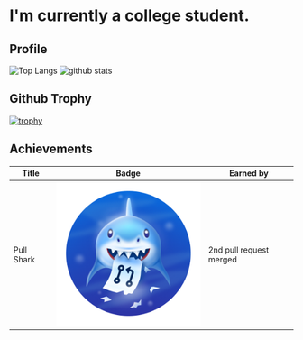 # I'm currently a college student.

## Profile
<p align="left"> 
  <img alt="Top Langs" height="150px" src="https://github-readme-stats.vercel.app/api/top-langs/?username=utoNakamu&layout=compact&count_private=true&show_icons=true&theme=onedark" />
  <img alt="github stats" height="150px" src="https://github-readme-stats.vercel.app/api?username=utoNakamu&count_private=true&show_icons=true&show_icons=true&theme=onedark" />
</p>

## Github Trophy
[![trophy](https://github-profile-trophy.vercel.app/?username=utoNakamu&theme=onedark&column=7
)](https://github.com/ryo-ma/github-profile-trophy)

## Achievements
| Title | Badge | Earned by |
| --- | --- | --- |
Pull Shark | ![Pull Shark Badge](/images/pull-shark-default.png) |2nd pull request merged

<!--
**utoNakamu/utoNakamu** is a ✨ _special_ ✨ repository because its `README.md` (this file) appears on your GitHub profile.

Here are some ideas to get you started:

- 🔭 I’m currently working on ...
- 🌱 I’m currently learning ...
- 👯 I’m looking to collaborate on ...
- 🤔 I’m looking for help with ...
- 💬 Ask me about ...
- 📫 How to reach me: ...
- 😄 Pronouns: ...
- ⚡ Fun fact: ...
-->
